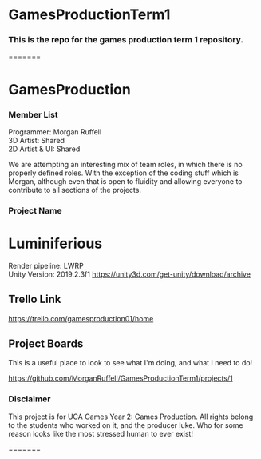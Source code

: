 # GamesProductionTerm1

### This is the repo for the games production term 1 repository.
=======
# GamesProduction


### Member List

Programmer:  Morgan Ruffell  
3D Artist:  Shared  
2D Artist & UI:  Shared  

We are attempting an interesting mix of team roles, in which there is no properly defined roles. With the exception of the coding stuff which is Morgan, although even that is open to fluidity and allowing everyone to contribute to all sections of the projects.

### Project Name  
# Luminiferious

Render pipeline: LWRP  
Unity Version: 2019.2.3f1
https://unity3d.com/get-unity/download/archive

## Trello Link
https://trello.com/gamesproduction01/home

## Project Boards
This is a useful place to look to see what I'm doing, and what I need to do!

https://github.com/MorganRuffell/GamesProductionTerm1/projects/1


### Disclaimer  

This project is for UCA Games Year 2: Games Production.
All rights belong to the students who worked on it, and the producer luke. Who for some reason looks like the most stressed human to ever exist!

=======

